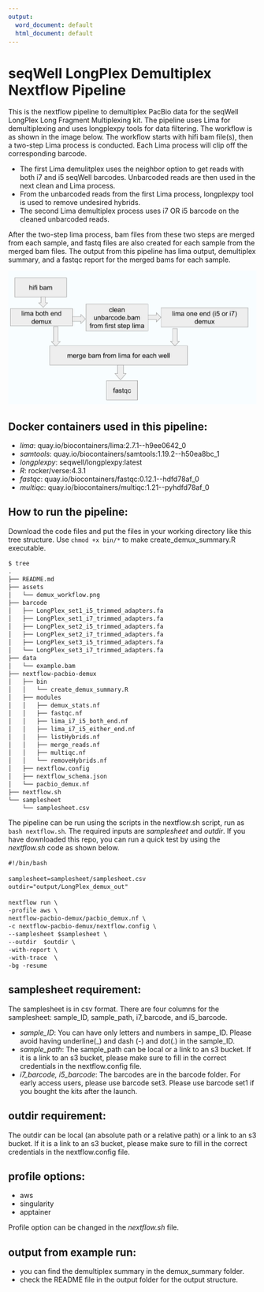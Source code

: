 ```yaml
---
output:
  word_document: default
  html_document: default
---
```


# seqWell LongPlex Demultiplex Nextflow Pipeline

This is the nextflow pipeline to demultiplex PacBio data for the seqWell LongPlex Long Fragment Multiplexing kit. The pipeline uses Lima for demultiplexing and uses longplexpy tools for data filtering.  The workflow is as shown in the image below. The workflow starts with hifi bam file(s), then a two-step Lima process is conducted. Each Lima process will clip off the corresponding barcode.

 - The first Lima demulitplex uses the neighbor option to get reads with both i7 and i5 seqWell barcodes. Unbarcoded reads are then used in the next clean and Lima process.
 - From the unbarcoded reads from the first Lima process, longplexpy tool is used to remove undesired hybrids.
 - The second Lima demultiplex process uses i7 OR i5 barcode on the cleaned unbarcoded reads. 

After the two-step lima process, bam files from these two steps are merged from each sample, and fastq files are also created for each sample from the merged bam files. 
The output from this pipeline has lima output, demultiplex summary, and a fastqc report for the merged bams for each sample.

![Fig1. demultiplex workflow](./assets/demux_workflow.png)



## Docker containers used in this pipeline:
 - *lima*: quay.io/biocontainers/lima:2.7.1--h9ee0642_0
 - *samtools*: quay.io/biocontainers/samtools:1.19.2--h50ea8bc_1
 - *longplexpy*: seqwell/longplexpy:latest
 - *R*: rocker/verse:4.3.1
 - *fastqc*: quay.io/biocontainers/fastqc:0.12.1--hdfd78af_0
 - *multiqc*: quay.io/biocontainers/multiqc:1.21--pyhdfd78af_0



## How to run the pipeline:
Download the code files and put the files in your working directory like this tree structure. Use `chmod +x bin/*` to make create_demux_summary.R executable.

```
$ tree
.
├── README.md
├── assets
│   └── demux_workflow.png
├── barcode
│   ├── LongPlex_set1_i5_trimmed_adapters.fa
│   ├── LongPlex_set1_i7_trimmed_adapters.fa
│   ├── LongPlex_set2_i5_trimmed_adapters.fa
│   ├── LongPlex_set2_i7_trimmed_adapters.fa
│   ├── LongPlex_set3_i5_trimmed_adapters.fa
│   └── LongPlex_set3_i7_trimmed_adapters.fa
├── data
│   └── example.bam
├── nextflow-pacbio-demux
│   ├── bin
│   │   └── create_demux_summary.R
│   ├── modules
│   │   ├── demux_stats.nf
│   │   ├── fastqc.nf
│   │   ├── lima_i7_i5_both_end.nf
│   │   ├── lima_i7_i5_either_end.nf
│   │   ├── listHybrids.nf
│   │   ├── merge_reads.nf
│   │   ├── multiqc.nf
│   │   └── removeHybrids.nf
│   ├── nextflow.config
│   ├── nextflow_schema.json
│   └── pacbio_demux.nf
├── nextflow.sh
└── samplesheet
    └── samplesheet.csv
```
The pipeline can be run using the scripts in the nextflow.sh script, run as `bash nextflow.sh`.
The required inputs are *samplesheet* and *outdir*. If you have downloaded this repo, you can run a quick test by using the *nextflow.sh* code as shown below.

```
#!/bin/bash

samplesheet=samplesheet/samplesheet.csv
outdir="output/LongPlex_demux_out"

nextflow run \
-profile aws \
nextflow-pacbio-demux/pacbio_demux.nf \
-c nextflow-pacbio-demux/nextflow.config \
--samplesheet $samplesheet \
--outdir  $outdir \
-with-report \
-with-trace  \
-bg -resume

```


## samplesheet requirement: 
The samplesheet is in csv format. There are four columns for the samplesheet: sample_ID, sample_path, i7_barcode, and i5_barcode.

 - *sample_ID*: You can have only letters and numbers in sampe_ID. Please avoid having underline(_) and dash (-) and dot(.) in the sample_ID.
 - *sample_path*: The sample_path can be local or a link to an s3 bucket. If it is a link to an s3 bucket, please make sure to fill in the correct credentials in the nextflow.config file.
 - *i7_barcode, i5_barcode*: The barcodes are in the barcode folder. For early access users, please use barcode set3. Please use barcode set1 if you bought the kits after the launch.

## outdir requirement:
The outdir can be local (an absolute path or a relative path) or a link to an s3 bucket. If it is a link to an s3 bucket, please make sure to fill in the correct credentials in the nextflow.config file.

## profile options: 
 - aws
 - singularity
 - apptainer
   
Profile option can be changed in the *nextflow.sh* file.


## output from example run:
 - you can find the demultiplex summary in the demux_summary folder.
 - check the README file in the output folder for the output structure.

